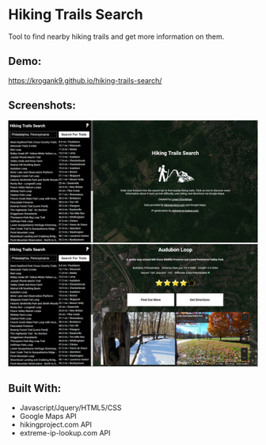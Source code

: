 # Hiking Trails Search

Tool to find nearby hiking trails and get more information on them.

## Demo:

https://krogank9.github.io/hiking-trails-search/

## Screenshots:

![recommendations](screenshots/landing.png)
![recommendations](screenshots/park.png)

## Built With:

* Javascript/Jquery/HTML5/CSS
* Google Maps API
* hikingproject.com API
* extreme-ip-lookup.com API
